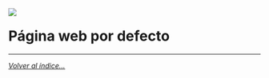 <img src="../imagenes/MI-LICENCIA88x31.png" style="float: left; margin-right: 10px;" />

# Página web por defecto
________________________________________
*[Volver al índice...](../README.md)*
